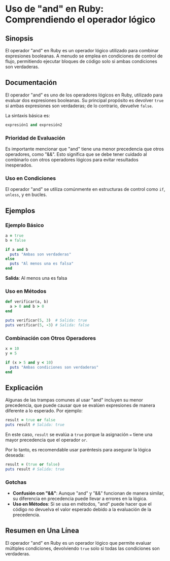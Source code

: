 <!--
Meta Description: # Uso de "and" en Ruby: Comprendiendo el operador lógico ## Sinopsis El operador "and" en Ruby es un operador lógico utilizado para combinar expresion...
Meta Keywords: ruby, true, operador, que, puts
-->

# Uso de "and" en Ruby: Comprendiendo el operador lógico

## Sinopsis
El operador "and" en Ruby es un operador lógico utilizado para combinar expresiones booleanas. A menudo se emplea en condiciones de control de flujo, permitiendo ejecutar bloques de código solo si ambas condiciones son verdaderas.

## Documentación
El operador "and" es uno de los operadores lógicos en Ruby, utilizado para evaluar dos expresiones booleanas. Su principal propósito es devolver `true` si ambas expresiones son verdaderas; de lo contrario, devuelve `false`. 

La sintaxis básica es:
```ruby
expresión1 and expresión2
```

### Prioridad de Evaluación
Es importante mencionar que "and" tiene una menor precedencia que otros operadores, como "&&". Esto significa que se debe tener cuidado al combinarlo con otros operadores lógicos para evitar resultados inesperados.

### Uso en Condiciones
El operador "and" se utiliza comúnmente en estructuras de control como `if`, `unless`, y en bucles. 

## Ejemplos

### Ejemplo Básico
```ruby
a = true
b = false

if a and b
  puts "Ambas son verdaderas"
else
  puts "Al menos una es falsa"
end
```
**Salida**: Al menos una es falsa

### Uso en Métodos
```ruby
def verificar(a, b)
  a > 0 and b > 0
end

puts verificar(5, 3)  # Salida: true
puts verificar(5, -3) # Salida: false
```

### Combinación con Otros Operadores
```ruby
x = 10
y = 5

if (x > 5 and y < 10)
  puts "Ambas condiciones son verdaderas"
end
```

## Explicación
Algunas de las trampas comunes al usar "and" incluyen su menor precedencia, que puede causar que se evalúen expresiones de manera diferente a lo esperado. Por ejemplo:

```ruby
result = true or false
puts result # Salida: true
```
En este caso, `result` se evalúa a `true` porque la asignación `=` tiene una mayor precedencia que el operador `or`.

Por lo tanto, es recomendable usar paréntesis para asegurar la lógica deseada:
```ruby
result = (true or false)
puts result # Salida: true
```

### Gotchas
- **Confusión con "&&"**: Aunque "and" y "&&" funcionan de manera similar, su diferencia en precedencia puede llevar a errores en la lógica.
- **Uso en Métodos**: Si se usa en métodos, "and" puede hacer que el código no devuelva el valor esperado debido a la evaluación de la precedencia.

## Resumen en Una Línea
El operador "and" en Ruby es un operador lógico que permite evaluar múltiples condiciones, devolviendo `true` solo si todas las condiciones son verdaderas.
